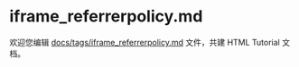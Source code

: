 iframe_referrerpolicy.md
===

欢迎您编辑 <a target="__blank" href="https://github.com/jaywcjlove/html-tutorial/blob/master/docs/tags/iframe_referrerpolicy.md">docs/tags/iframe_referrerpolicy.md</a> 文件，共建 HTML Tutorial 文档。